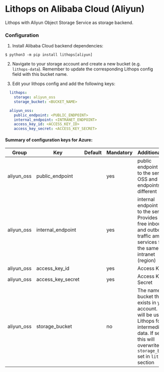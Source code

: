 # Lithops on Alibaba Cloud (Aliyun)

Lithops with Aliyun Object Storage Service as storage backend.


### Configuration

1. Install Alibaba Cloud backend dependencies:

```
$ python3 -m pip install lithops[aliyun]
```

2. Navigate to your storage account and create a new bucket (e.g. `lithops-data`). Remember to update the corresponding Lithops config field with this bucket name.

3. Edit your lithops config and add the following keys:

```yaml
  lithops:
    storage: aliyun_oss
    storage_bucket: <BUCKET_NAME>

  aliyun_oss:
    public_endpoint: <PUBLIC_ENDPOINT>
    internal_endpoint: <INTRANET_ENDPOINT>
    access_key_id: <ACCESS_KEY_ID>
    access_key_secret: <ACCESS_KEY_SECRET>
```

#### Summary of configuration keys for Azure:

|Group|Key|Default|Mandatory|Additional info|
|---|---|---|---|---|
|aliyun_oss | public_endpoint | |yes | public endpoint (URL) to the service. OSS and FC endpoints are different |
|aliyun_oss | internal_endpoint | | yes | internal endpoint (URL) to the service. Provides cost-free inbound and outbound traffic among services from the same intranet (region)|
|aliyun_oss | access_key_id | |yes |  Access Key Id |
|aliyun_oss | access_key_secret | |yes | Access Key Secret |
|aliyun_oss | storage_bucket | | no | The name of a bucket that exists in you account. This will be used by Lithops for intermediate data. If set, this will overwrite the `storage_bucket` set in `lithops` section |